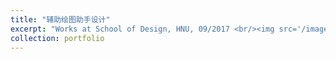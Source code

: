 ```yaml
---
title: "辅助绘图助手设计"
excerpt: "Works at School of Design, HNU, 09/2017 <br/><img src='/images/3.png'> <br/><img src='/images/3_2.png'>"
collection: portfolio
---
```



